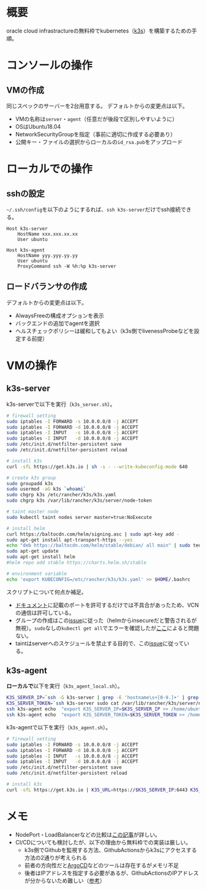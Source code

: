 # 概要
oracle cloud infrastractureの無料枠でkubernetes（[k3s](https://rancher.com/docs/k3s/latest/en/)）を構築するための手順。

# コンソールの操作
## VMの作成
同じスペックのサーバーを2台用意する。
デフォルトからの変更点は以下。

- VMの名称は`server`・`agent`（任意だが後段で区別しやすいように）
- OSはUbuntu18.04
- NetworkSecurityGroupを指定（事前に適切に作成する必要あり）
- 公開キー・ファイルの選択からローカルの`id_rsa.pub`をアップロード

# ローカルでの操作
## sshの設定
`~/.ssh/config`を以下のようにするれば、`ssh k3s-server`だけでssh接続できる。

```
Host k3s-server
    HostName xxx.xxx.xx.xx
    User ubuntu

Host k3s-agent
    HostName yyy.yyy.yy.yy
    User ubuntu
    ProxyCommand ssh -W %h:%p k3s-server
```

## ロードバランサの作成
デフォルトからの変更点は以下。

- AlwaysFreeの構成オプションを表示
- バックエンドの追加でagentを選択
- ヘルスチェックポリシーは緩和してもよい（k3s側でlivenessProbeなどを設定する前提）

# VMの操作
## k3s-server
k3s-serverで以下を実行（`k3s_server.sh`）。

```sh
# firewall setting
sudo iptables -I FORWARD -s 10.0.0.0/8 -j ACCEPT
sudo iptables -I FORWARD -d 10.0.0.0/8 -j ACCEPT
sudo iptables -I INPUT   -s 10.0.0.0/8 -j ACCEPT
sudo iptables -I INPUT   -d 10.0.0.0/8 -j ACCEPT
sudo /etc/init.d/netfilter-persistent save
sudo /etc/init.d/netfilter-persistent reload

# install k3s
curl -sfL https://get.k3s.io | sh -s - --write-kubeconfig-mode 640

# create k3s group
sudo groupadd k3s
sudo usermod -aG k3s `whoami`
sudo chgrp k3s /etc/rancher/k3s/k3s.yaml
sudo chgrp k3s /var/lib/rancher/k3s/server/node-token

# taint master node
sudo kubectl taint nodes server master=true:NoExecute

# install helm
curl https://baltocdn.com/helm/signing.asc | sudo apt-key add -
sudo apt-get install apt-transport-https --yes
echo "deb https://baltocdn.com/helm/stable/debian/ all main" | sudo tee /etc/apt/sources.list.d/helm-stable-debian.list
sudo apt-get update
sudo apt-get install helm
#helm repo add stable https://charts.helm.sh/stable

# environment variable
echo 'export KUBECONFIG=/etc/rancher/k3s/k3s.yaml' >> $HOME/.bashrc
```

スクリプトについて何点か補足。
- [ドキュメント](https://rancher.com/docs/k3s/latest/en/installation/installation-requirements/#networking)に記載のポートを許可するだけでは不具合があったため、VCNの通信は許可している。
- グループの作成はこの[issue](https://github.com/rancher/k3s/issues/389)に従った（helmからinsecureだと警告されるが無視）。`sudo`なしの`kubectl get all`でエラーを確認したが[ここ](https://github.com/kubernetes/kubernetes/issues/94362)によると問題ない。
- taintはserverへのスケジュールを禁止する目的で、この[issue](https://github.com/rancher/k3s/issues/389)に従っている。

## k3s-agent
**ローカルで**以下を実行（`k3s_agent_local.sh`）。

```sh
K3S_SERVER_IP=`ssh -G k3s-server | grep -E 'hostname\s+[0-9.]+' | grep -o -E '[0-9.]+'`
K3S_SERVER_TOKEN=`ssh k3s-server sudo cat /var/lib/rancher/k3s/server/node-token`
ssh k3s-agent echo  "export K3S_SERVER_IP=$K3S_SERVER_IP >> /home/ubuntu/.bashrc"
ssh k3s-agent echo  "export K3S_SERVER_TOKEN=$K3S_SERVER_TOKEN >> /home/ubuntu/.bashrc"
```

k3s-agentで以下を実行（`k3s_agent.sh`）。

```sh
# firewall setting
sudo iptables -I FORWARD -s 10.0.0.0/8 -j ACCEPT
sudo iptables -I FORWARD -d 10.0.0.0/8 -j ACCEPT
sudo iptables -I INPUT   -s 10.0.0.0/8 -j ACCEPT
sudo iptables -I INPUT   -d 10.0.0.0/8 -j ACCEPT
sudo /etc/init.d/netfilter-persistent save
sudo /etc/init.d/netfilter-persistent reload

# install k3s
curl -sfL https://get.k3s.io | K3S_URL=https://$K3S_SERVER_IP:6443 K3S_TOKEN=$K3S_SERVER_TOKEN sh -
```

# メモ
- NodePort・LoadBalancerなどの比較は[この記事](https://www.thebookofjoel.com/bare-metal-kubernetes-ingress)が詳しい。
- CI/CDについても検討したが、以下の理由から無料枠での実装は厳しい。
    - k3s側でGithubを監視する方法、GithubActionsからk3sにアクセスする方法の2通りが考えられる
    - 前者の方向性だと[ArgoCD](https://argoproj.github.io/argo-cd/)などのツールは存在するがメモリ不足
    - 後者はIPアドレスを指定する必要があるが、GithubActionsのIPアドレスが分からないため難しい（[参考](https://github.com/rancher/k3s/issues/1381)）
